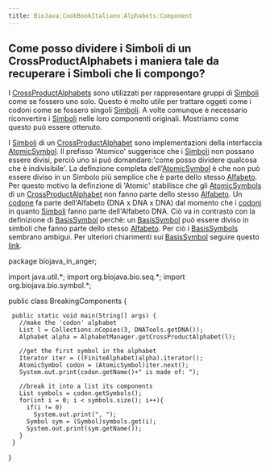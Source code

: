 ```yaml
---
title: BioJava:CookBookItaliano:Alphabets:Component
---
```


Come posso dividere i Simboli di un CrossProductAlphabets i maniera tale da recuperare i Simboli che li compongo?
-----------------------------------------------------------------------------------------------------------------

I
[CrossProductAlphabets](Biojava:Cookbook:Alphabets:CrossProduct "wikilink")
sono utilizzati per rappresentare gruppi di
[Simboli](http://www.biojava.org/docs/api14/org/biojava/bio/symbol/Symbol.html)
come se fossero uno solo. Questo è molto utile per trattare oggeti come
i codoni come se fossero singoli
[Simboli](http://www.biojava.org/docs/api14/org/biojava/bio/symbol/Symbol.html).
A volte comunque è necessario riconvertire i
[Simboli](http://www.biojava.org/docs/api14/org/biojava/bio/symbol/Symbol.html)
nelle loro componenti originali. Mostriamo come questo può essere
ottenuto.

I
[Simboli](http://www.biojava.org/docs/api14/org/biojava/bio/symbol/Symbol.html)
di un
[CrossProductAlphabet](Biojava:Cookbook:Alphabets:CrossProduct "wikilink")
sono implementazioni della interfaccia
[AtomicSymbol](http://www.biojava.org/docs/api14/org/biojava/bio/symbol/AtomicSymbol.html).
Il prefisso 'Atomico' suggerisce che i
[Simboli](http://www.biojava.org/docs/api14/org/biojava/bio/symbol/Symbol.html)
non possano essere divisi, perciò uno si può domandare:'come posso
dividere qualcosa che è indivisibile'. La definzione completa
dell'[AtomicSymbol](http://www.biojava.org/docs/api14/org/biojava/bio/symbol/AtomicSymbol.html)
è che non può essere diviso in un Simbolo più semplice che è parte dello
stesso
[Alfabeto](http://www.biojava.org/docs/api14/org/biojava/bio/symbol/Alphabet.html).
Per questo motivo la definzione di 'Atomic' stabilisce che gli
[AtomicSymbols](http://www.biojava.org/docs/api14/org/biojava/bio/symbol/AtomicSymbol.html)
di un
[CrossProductAlphabet](Biojava:Cookbook:Alphabets:CrossProduct "wikilink")
non fanno parte dello stesso
[Alfabeto](http://www.biojava.org/docs/api14/org/biojava/bio/symbol/Alphabet.html).
Un [codone](wp:codon "wikilink") fa parte dell'Alfabeto (DNA x DNA x
DNA) dal momento che i [codoni](wp:codon "wikilink") in quanto
[Simboli](http://www.biojava.org/docs/api14/org/biojava/bio/symbol/Symbol.html)
fanno parte dell'Alfabeto DNA. Ciò va in contrasto con la definizione di
[BasisSymbol](http://www.biojava.org/docs/api14/org/biojava/bio/symbol/BasisSymbol.html)
perchè: un
[BasisSymbol](http://www.biojava.org/docs/api14/org/biojava/bio/symbol/BasisSymbol.html)
può essere diviso in simboli che fanno parte dello stesso
[Alfabeto](http://www.biojava.org/docs/api14/org/biojava/bio/symbol/Alphabet.html).
Per ciò i
[BasisSymbols](http://www.biojava.org/docs/api14/org/biojava/bio/symbol/BasisSymbol.html)
sembrano ambigui. Per ulteriori chiarimenti sui
[BasisSymbol](http://www.biojava.org/docs/api14/org/biojava/bio/symbol/BasisSymbol.html)
seguire questo
[link](http://www.biojava.org/docs/api14/org/biojava/bio/symbol/BasisSymbol.html).

<java> package biojava\_in\_anger;

import java.util.\*; import org.biojava.bio.seq.\*; import
org.biojava.bio.symbol.\*;

public class BreakingComponents {

` public static void main(String[] args) {`  
`   //make the 'codon' alphabet`  
`   List l = Collections.nCopies(3, DNATools.getDNA());`  
`   Alphabet alpha = AlphabetManager.getCrossProductAlphabet(l);`

`   //get the first symbol in the alphabet`  
`   Iterator iter = ((FiniteAlphabet)alpha).iterator();`  
`   AtomicSymbol codon = (AtomicSymbol)iter.next();`  
`   System.out.print(codon.getName()+" is made of: ");`

`   //break it into a list its components`  
`   List symbols = codon.getSymbols();`  
`   for(int i = 0; i < symbols.size(); i++){`  
`     if(i != 0)`  
`       System.out.print(", ");`  
`     Symbol sym = (Symbol)symbols.get(i);`  
`     System.out.print(sym.getName());`  
`   }`  
` }`

} </java>
